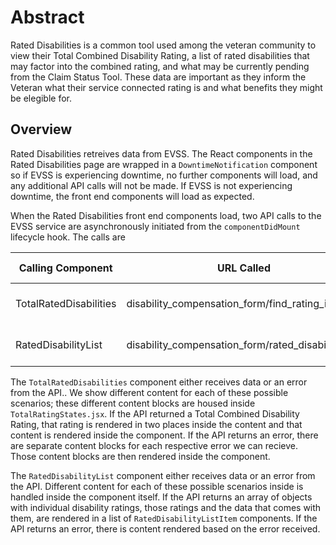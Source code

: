 # Abstract

Rated Disabilities is a common tool used among the veteran community to view their Total Combined Disability Rating, a list of rated disabilities that may factor into the combined rating, and what may be currently pending from the Claim Status Tool. These data are important as they inform the Veteran what their service connected rating is and what benefits they might be elegible for.

## Overview

Rated Disabilities retreives data from EVSS. The React components in the Rated Disabilities page are wrapped in a `DowntimeNotification` component so if EVSS is experiencing downtime, no further components will load, and any additional API calls will not be made. If EVSS is not experiencing downtime, the front end components will load as expected.

When the Rated Disabilities front end components load, two API calls to the EVSS service are asynchronously initiated from the `componentDidMount` lifecycle hook. The calls are

| Calling Component | URL Called | Data recieved |
| --------------------|------------|------------------|
| TotalRatedDisabilities | disability_compensation_form/find_rating_info_pid | Total Disability Rating |
| RatedDisabilityList | disability_compensation_form/rated_disabilities | Individual Disability Ratings |

The `TotalRatedDisabilities` component either receives data or an error from the API.. We show different content for each of these possible scenarios; these different content blocks are housed inside `TotalRatingStates.jsx`. If the API returned a Total Combined Disability Rating, that rating is rendered in two places inside the content and that content is rendered inside the component. If the API returns an error, there are separate content blocks for each respective error we can recieve. Those content blocks are then rendered inside the component.

The `RatedDisabilityList` component either receives data or an error from the API. Different content for each of these possible scenarios inside is handled inside the component itself. If the API returns an array of objects with individual disability ratings, those ratings and the data that comes with them, are rendered in a list of `RatedDisabilityListItem` components. If the API returns an error, there is content rendered based on the error received.
